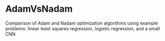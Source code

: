 # AdamVsNadam
Comparison of Adam and Nadam optimization algorithms using example problems: linear least squares regression, logistic regression, and a small CNN
